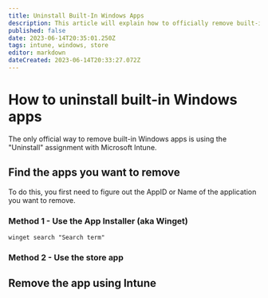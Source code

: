 ```yaml
---
title: Uninstall Built-In Windows Apps
description: This article will explain how to officially remove built-in apps from Windows 10 and up.
published: false
date: 2023-06-14T20:35:01.250Z
tags: intune, windows, store
editor: markdown
dateCreated: 2023-06-14T20:33:27.072Z
---
```


# How to uninstall built-in Windows apps
The only official way to remove built-in Windows apps is using the "Uninstall" assignment with Microsoft Intune. 
## Find the apps you want to remove
To do this, you first need to figure out the AppID or Name of the application you want to remove.

### Method 1 - Use the App Installer (aka Winget)

`winget search "Search term"`
### Method 2 - Use the store app
## Remove the app using Intune